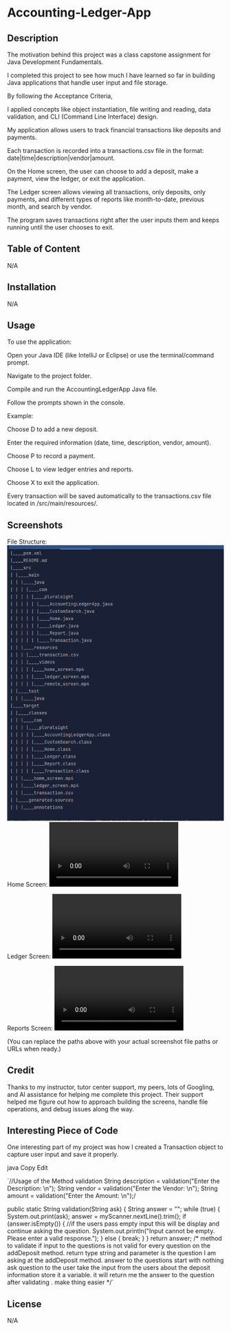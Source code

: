 # Accounting-Ledger-App
## Description
The motivation behind this project was a class capstone assignment for Java Development Fundamentals.

I completed this project to see how much I have learned so far in building Java applications that handle user input and file storage.

By following the Acceptance Criteria,

I applied concepts like object instantiation, file writing and reading, data validation, and CLI (Command Line Interface) design.

My application allows users to track financial transactions like deposits and payments.

Each transaction is recorded into a transactions.csv file in the format: date|time|description|vendor|amount.

On the Home screen, the user can choose to add a deposit, make a payment, view the ledger, or exit the application.

The Ledger screen allows viewing all transactions, only deposits, only payments, and different types of reports like month-to-date, previous month, and search by vendor.

The program saves transactions right after the user inputs them and keeps running until the user chooses to exit.

## Table of Content
N/A

## Installation
N/A

## Usage
To use the application:

Open your Java IDE (like IntelliJ or Eclipse) or use the terminal/command prompt.

Navigate to the project folder.

Compile and run the AccountingLedgerApp Java file.

Follow the prompts shown in the console.

Example:

Choose D to add a new deposit.

Enter the required information (date, time, description, vendor, amount).

Choose P to record a payment.

Choose L to view ledger entries and reports.

Choose X to exit the application.

Every transaction will be saved automatically to the transactions.csv file located in /src/main/resources/.

## Screenshots
File Structure:
![screen shot](src/main/resources/images/file_structure.png)
Home Screen:
![Watch demo video](src/main/resources/videos/home_screen.mp4)

Ledger Screen:
![Watch demo video](src/main/resources/videos/ledger_screen.mp4)

Reports Screen:
![Watch demo video](src/main/resources/videos/remote_screen.mp4)

(You can replace the paths above with your actual screenshot file paths or URLs when ready.)

## Credit
Thanks to my instructor, tutor center support, my peers, lots of Googling, and AI assistance for helping me complete this project. Their support helped me figure out how to approach building the screens, handle file operations, and debug issues along the way.

## Interesting Piece of Code
One interesting part of my project was how I created a Transaction object to capture user input and save it properly.

java
Copy
Edit
 
`//Usage of the Method validation
String description = validation("Enter the Description: \n");
String vendor = validation("Enter the Vendor: \n");
String amount = validation("Enter the Amount: \n");/

public static String validation(String ask) {
String answer = "";
while (true) {
System.out.print(ask);
answer = myScanner.nextLine().trim(); 
if (answer.isEmpty()) {
//if the users pass empty input this will be display and continue asking the question.
System.out.println("Input cannot be empty. Please enter a valid response.");
} else {
break;
}
}
return answer;
/* method to validate if input to the questions is not valid for every question on the addDeposit method.
 return type string and parameter is the question I am asking at the addDeposit method.
 answer to the questions start with nothing
ask question to the user
take the input from the users about the deposit information store it a variable.
 it will return me the answer to the question after validating . make thing easier */`

## License
N/A
